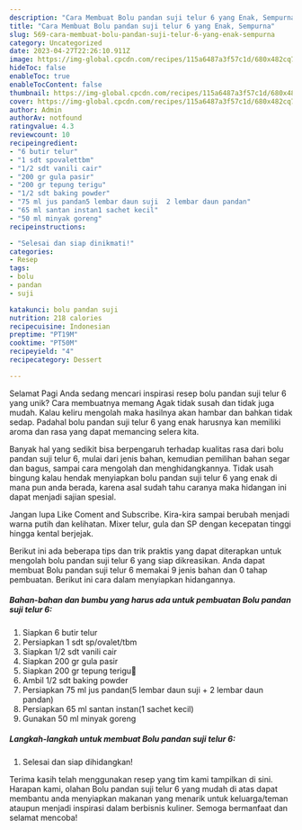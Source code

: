 ```yaml
---
description: "Cara Membuat Bolu pandan suji telur 6 yang Enak, Sempurna"
title: "Cara Membuat Bolu pandan suji telur 6 yang Enak, Sempurna"
slug: 569-cara-membuat-bolu-pandan-suji-telur-6-yang-enak-sempurna
category: Uncategorized
date: 2023-04-27T22:26:10.911Z
image: https://img-global.cpcdn.com/recipes/115a6487a3f57c1d/680x482cq70/bolu-pandan-suji-telur-6-foto-resep-utama.jpg
hideToc: false
enableToc: true
enableTocContent: false
thumbnail: https://img-global.cpcdn.com/recipes/115a6487a3f57c1d/680x482cq70/bolu-pandan-suji-telur-6-foto-resep-utama.jpg
cover: https://img-global.cpcdn.com/recipes/115a6487a3f57c1d/680x482cq70/bolu-pandan-suji-telur-6-foto-resep-utama.jpg
author: Admin
authorAv: notfound
ratingvalue: 4.3
reviewcount: 10
recipeingredient:
- "6 butir telur"
- "1 sdt spovalettbm"
- "1/2 sdt vanili cair"
- "200 gr gula pasir"
- "200 gr tepung terigu"
- "1/2 sdt baking powder"
- "75 ml jus pandan5 lembar daun suji  2 lembar daun pandan"
- "65 ml santan instan1 sachet kecil"
- "50 ml minyak goreng"
recipeinstructions:

- "Selesai dan siap dinikmati!"
categories:
- Resep
tags:
- bolu
- pandan
- suji

katakunci: bolu pandan suji 
nutrition: 218 calories
recipecuisine: Indonesian
preptime: "PT19M"
cooktime: "PT50M"
recipeyield: "4"
recipecategory: Dessert

---
```



Selamat Pagi Anda sedang mencari inspirasi resep bolu pandan suji telur 6 yang unik? Cara membuatnya memang Agak tidak susah dan tidak juga mudah. Kalau keliru mengolah maka hasilnya akan hambar dan bahkan tidak sedap. Padahal bolu pandan suji telur 6 yang enak harusnya kan memiliki aroma dan rasa yang dapat memancing selera kita.


Banyak hal yang sedikit bisa berpengaruh terhadap kualitas rasa dari bolu pandan suji telur 6, mulai dari jenis bahan, kemudian pemilihan bahan segar dan bagus, sampai cara mengolah dan menghidangkannya. Tidak usah bingung kalau hendak menyiapkan bolu pandan suji telur 6 yang enak di mana pun anda berada, karena asal sudah tahu caranya maka hidangan ini dapat menjadi sajian spesial.

Jangan lupa Like Coment and Subscribe. Kira-kira sampai berubah menjadi warna putih dan kelihatan. Mixer telur, gula dan SP dengan kecepatan tinggi hingga kental berjejak.


Berikut ini ada beberapa tips dan trik praktis yang dapat diterapkan untuk mengolah bolu pandan suji telur 6 yang siap dikreasikan. Anda dapat membuat Bolu pandan suji telur 6 memakai 9 jenis bahan dan 0 tahap pembuatan. Berikut ini cara dalam menyiapkan hidangannya.

<!--inarticleads1-->

##### Bahan-bahan dan bumbu yang harus ada untuk pembuatan Bolu pandan suji telur 6:

1. Siapkan 6 butir telur
1. Persiapkan 1 sdt sp/ovalet/tbm
1. Siapkan 1/2 sdt vanili cair
1. Siapkan 200 gr gula pasir
1. Siapkan 200 gr tepung terigu🔼
1. Ambil 1/2 sdt baking powder
1. Persiapkan 75 ml jus pandan(5 lembar daun suji + 2 lembar daun pandan)
1. Persiapkan 65 ml santan instan(1 sachet kecil)
1. Gunakan 50 ml minyak goreng




<!--inarticleads2-->

##### Langkah-langkah untuk membuat Bolu pandan suji telur 6:


1. Selesai dan siap dihidangkan!



Terima kasih telah menggunakan resep yang tim kami tampilkan di sini. Harapan kami, olahan Bolu pandan suji telur 6 yang mudah di atas dapat membantu anda menyiapkan makanan yang menarik untuk keluarga/teman ataupun menjadi inspirasi dalam berbisnis kuliner. Semoga bermanfaat dan selamat mencoba!
